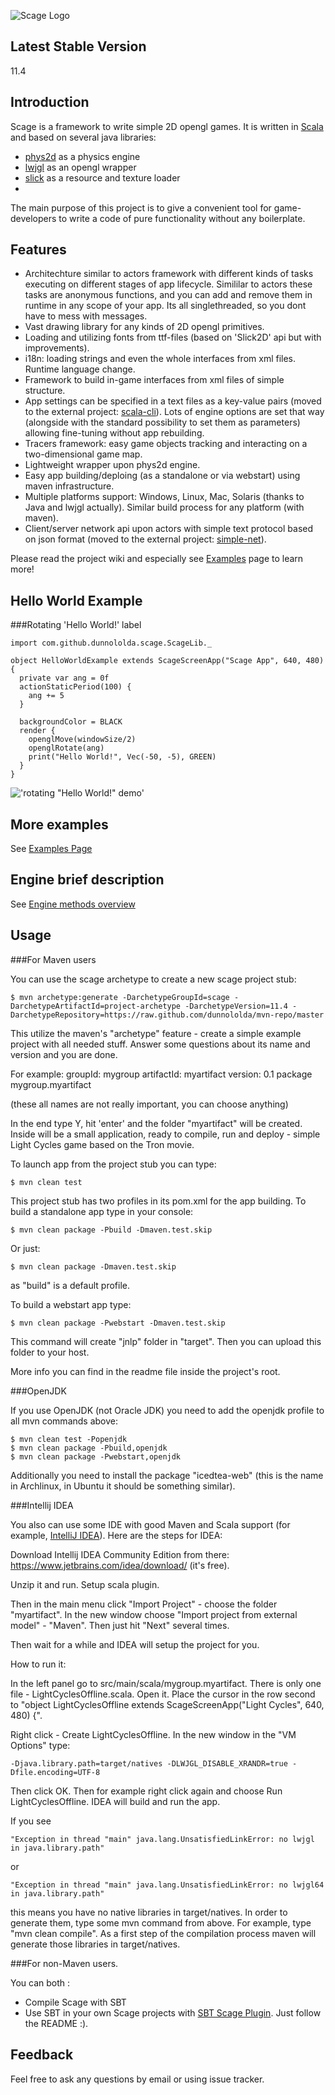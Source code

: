 ![Scage Logo](http://dl.dropbox.com/u/11297078/public_pics/scage-logo.png)

Latest Stable Version
---------------------

11.4

Introduction
------------

Scage is a framework to write simple 2D opengl games. It is written in [Scala](http://scala-lang.org/) and based on several java libraries:

 - [phys2d](https://code.google.com/p/phys2d/) as a physics engine
 - [lwjgl](http://lwjgl.org) as an opengl wrapper
 - [slick](https://code.google.com/p/phys2d/) as a resource and texture loader
 - 

The main purpose of this project is to give a convenient tool for game-developers to write a code of pure functionality without any boilerplate.

Features
--------

 - Architechture similar to actors framework with different kinds of tasks executing on different stages of app lifecycle. Simililar to actors these tasks are anonymous functions, and you can add and remove them in runtime in any scope of your app. Its all singlethreaded, so you dont have to mess with messages.
 - Vast drawing library for any kinds of 2D opengl primitives.
 - Loading and utilizing fonts from ttf-files (based on 'Slick2D' api but with improvements).
 - i18n: loading strings and even the whole interfaces from xml files. Runtime language change.
 - Framework to build in-game interfaces from xml files of simple structure.
 - App settings can be specified in a text files as a key-value pairs (moved to the external project: [scala-cli](https://github.com/dunnololda/scala-cli)). Lots of engine options are set that way (alongside with the standard possibility to set them as parameters) allowing fine-tuning without app rebuilding.
 - Tracers framework: easy game objects tracking and interacting on a two-dimensional game map.
 - Lightweight wrapper upon phys2d engine.
 - Easy app building/deploing (as a standalone or via webstart) using maven infrastructure.
 - Multiple platforms support: Windows, Linux, Mac, Solaris (thanks to Java and lwjgl actually). Similar build process for any platform (with maven).
 - Client/server network api upon actors with simple text protocol based on json format (moved to the external project: [simple-net](https://github.com/dunnololda/simple-net)).
 
Please read the project wiki and especially see [Examples](https://github.com/dunnololda/scage/wiki/Examples) page to learn more!

Hello World Example
-------------------

###Rotating 'Hello World!' label

    import com.github.dunnololda.scage.ScageLib._

    object HelloWorldExample extends ScageScreenApp("Scage App", 640, 480) {
      private var ang = 0f
      actionStaticPeriod(100) {
        ang += 5
      }

      backgroundColor = BLACK
      render {
        openglMove(windowSize/2)
        openglRotate(ang)
        print("Hello World!", Vec(-50, -5), GREEN)
      }
    }

!['rotating "Hello World!" demo'](http://dl.dropbox.com/u/11297078/public_pics/rotating_hello.png)

More examples
-------------

See [Examples Page](https://github.com/dunnololda/scage/wiki/Examples)

Engine brief description
------------------------

See [Engine methods overview](https://github.com/dunnololda/scage/wiki/Scage-methods-overview)

Usage
------------

###For Maven users

You can use the scage archetype to create a new scage project stub:

    $ mvn archetype:generate -DarchetypeGroupId=scage -DarchetypeArtifactId=project-archetype -DarchetypeVersion=11.4 -DarchetypeRepository=https://raw.github.com/dunnololda/mvn-repo/master

This utilize the maven's "archetype" feature - create a simple example project with all needed stuff. Answer some questions about its name and version and you are done.

For example:
groupId: mygroup
artifactId: myartifact
version: 0.1
package mygroup.myartifact

(these all names are not really important, you can choose anything)

In the end type Y, hit 'enter' and the folder "myartifact" will be created. Inside will be a small application, ready to compile, run and deploy - simple Light Cycles game based on the Tron movie.
    
To launch app from the project stub you can type:

    $ mvn clean test
    
This project stub has two profiles in its pom.xml for the app building. To build a standalone app type in your console:

    $ mvn clean package -Pbuild -Dmaven.test.skip
    
Or just:

    $ mvn clean package -Dmaven.test.skip

as "build" is a default profile.

To build a webstart app type:

    $ mvn clean package -Pwebstart -Dmaven.test.skip 
   
This command will create "jnlp" folder in "target". Then you can upload this folder to your host.

More info you can find in the readme file inside the project's root.

###OpenJDK

If you use OpenJDK (not Oracle JDK) you need to add the openjdk profile to all mvn commands above:

    $ mvn clean test -Popenjdk
    $ mvn clean package -Pbuild,openjdk
    $ mvn clean package -Pwebstart,openjdk

Additionally you need to install the package "icedtea-web" (this is the name in Archlinux, in Ubuntu it should be something similar).

###Intellij IDEA

You also can use some IDE with good Maven and Scala support (for example, [IntelliJ IDEA](http://www.jetbrains.com/idea/)). Here are the steps for IDEA:

Download Intellij IDEA Community Edition from there: https://www.jetbrains.com/idea/download/ (it's free).

Unzip it and run. Setup scala plugin.

Then in the main menu click "Import Project" - choose the folder "myartifact".
In the new window choose "Import project from external model" - "Maven". Then just hit "Next" several times.

Then wait for a while and IDEA will setup the project for you.

How to run it:

In the left panel go to src/main/scala/mygroup.myartifact. There is only one file - LightCyclesOffline.scala. Open it. Place the cursor in the row second to "object LightCyclesOffline extends ScageScreenApp("Light Cycles", 640, 480) {". 

Right click - Create LightCyclesOffline. In the new window in the "VM Options" type:

    -Djava.library.path=target/natives -DLWJGL_DISABLE_XRANDR=true -Dfile.encoding=UTF-8

Then click OK. Then for example right click again and choose Run LightCyclesOffline. IDEA will build and run the app.

If you see 

    "Exception in thread "main" java.lang.UnsatisfiedLinkError: no lwjgl in java.library.path" 

or 

    "Exception in thread "main" java.lang.UnsatisfiedLinkError: no lwjgl64 in java.library.path" 

this means you have no native libraries in target/natives. In order to generate them, type some mvn command from above. For example, type "mvn clean compile". As a first step of the compilation process maven will generate those libraries in target/natives.

###For non-Maven users.

You can both :
 - Compile Scage with SBT
 - Use SBT in your own Scage projects with [SBT Scage Plugin](https://github.com/mvallerie/sbt-scage-plugin). Just follow the README :).

Feedback
--------

Feel free to ask any questions by email or using issue tracker.


